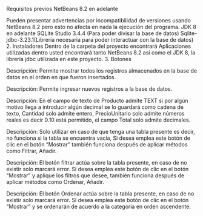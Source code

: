 Requisitos previos
NetBeans 8.2 en adelante 
 
Pueden presentar advertencias por incompatibilidad de versiones usando NetBeans 8.2 pero esto no afecta en nada la ejecución del programa.
JDK 8 en adelante
SQLite Studio 3.4.4 (Para poder divisar la base de datos)
Sqlite-jdbc-3.23.1(Librería necesaria para poder interactuar con la base de datos)
2.	Instaladores
Dentro de la carpeta del proyecto encontrará Aplicaciones utilizadas dentro usted encontrará tanto NetBeans 8.2 así como el JDK 8, la librería jdbc utilizada en este proyecto.
3.	Botones
 
Descripción: Permite mostrar todos los registros almacenados en la base de datos en el orden en que fueron insertados.
 
Descripción: Permite ingresar nuevos registros a la base de datos.
 
Descripción: En el campo de texto de Producto admite TEXT si por algún motivo llega a introducir algún decimal se lo guardará como cadena de texto, Cantidad solo admite entero, PrecioUnitario solo admite números reales es decir 0.10 está permitido, el campo Total solo admite decimales.
 
Descripción: Solo utilizar en caso de que tenga una tabla presente es decir, no funciona si la tabla se encuentra vacía, Si desea emplea este botón de clic en el botón “Mostrar” también funciona después de aplicar métodos como Filtrar, Añadir.
 
Descripción: El botón filtrar actúa sobre la tabla presente, en caso de no existir solo marcará error. Si desea emplea este botón de clic en el botón “Mostrar” y aplique los filtros que desee, también funciona después de aplicar métodos como Ordenar, Añadir.
 
Descripción: El botón Ordenar actúa sobre la tabla presente, en caso de no existir solo marcará error. Si desea emplea este botón de clic en el botón “Mostrar” y se ordenarán de acuerdo a la categoría en orden ascendente.
